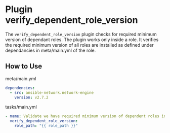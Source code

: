 # Plugin verify_dependent_role_version


The `verify_dependent_role_version` plugin checks for required minimum version of dependant roles.
The plugin works only inside a role. It verifies the required minimum version of all roles are
installed as defined under dependancies in meta/main.yml of the role.

## How to Use

meta/main.yml

```yaml
dependencies:
  - src: ansible-network.network-engine
    version: v2.7.2
```

tasks/main.yml

```yaml
- name: Validate we have required minimum version of dependent roles installed
  verify_dependent_role_version:
    role_path: "{{ role_path }}"
```

